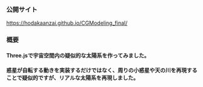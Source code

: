 ### 公開サイト  
https://hodakaanzai.github.io/CGModeling_final/  
 ### 概要  
 #### Three.jsで宇宙空間内の疑似的な太陽系を作ってみました。  
#### 惑星が自転する動きを実装するだけではなく、周りの小惑星や天の川を再現することで疑似的ですが、リアルな太陽系を再現しました。
